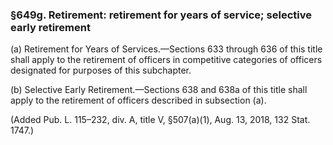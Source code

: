 ### §649g. Retirement: retirement for years of service; selective early retirement ###

(a) Retirement for Years of Services.—Sections 633 through 636 of this title shall apply to the retirement of officers in competitive categories of officers designated for purposes of this subchapter.

(b) Selective Early Retirement.—Sections 638 and 638a of this title shall apply to the retirement of officers described in subsection (a).

(Added Pub. L. 115–232, div. A, title V, §507(a)(1), Aug. 13, 2018, 132 Stat. 1747.)